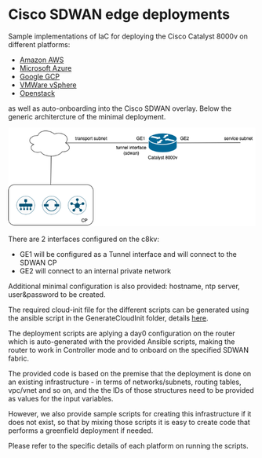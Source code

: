 # Cisco SDWAN edge deployments



Sample implementations of IaC for deploying the Cisco Catalyst 8000v on different platforms:
- [Amazon AWS](Catalyst8000v/aws/README.md)
- [Microsoft Azure](Catalyst8000v/azure/README.md)
- [Google GCP](Catalyst8000v/gcp/README.md)
- [VMWare vSphere](Catalyst8000v/vmware/README.md)
- [Openstack](Catalyst8000v/openstack/README.md)

as well as auto-onboarding into the Cisco SDWAN overlay. 
Below the generic architercture of the minimal deployment.

![C8KV Deployment](cedge_deployment.png)

There are 2 interfaces configured on the c8kv:
- GE1 will be configured as a Tunnel interface and will connect to the SDWAN CP
- GE2 will connect to an internal private network

Additional minimal configuration is also provided: hostname, ntp server, user&password to be created.

The required cloud-init file for the different scripts can be generated using the ansible script in the GenerateCloudInit folder, details [here](../GenerateCloudInit).

The deployment scripts are aplying a day0 configuration on the router which is auto-generated with the provided Ansible scripts, making the router to work in Controller mode and to onboard on the specified SDWAN fabric.

The provided code is based on the premise that the deployment is done on an existing infrastructure - in terms of networks/subnets, routing tables, vpc/vnet and so on, and the the IDs of those structures need to be provided as values for the input variables.

However, we also provide sample scripts for creating this infrastructure if it does not exist, so that by mixing those scripts it is easy to create code that performs a greenfield deployment if needed.

Please refer to the specific details of each platform on running the scripts.
